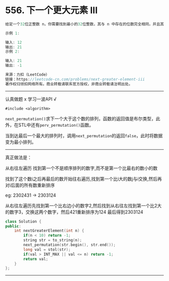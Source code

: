 # 556. 下一个更大元素 III

```c++
给定一个32位正整数 n，你需要找到最小的32位整数，其与 n 中存在的位数完全相同，并且其值大于n。如果不存在这样的32位整数，则返回-1。

示例 1:

输入: 12
输出: 21
示例 2:

输入: 21
输出: -1

来源：力扣（LeetCode）
链接：https://leetcode-cn.com/problems/next-greater-element-iii
著作权归领扣网络所有。商业转载请联系官方授权，非商业转载请注明出处。
```

---

认真做题     x
学习一波API  √

`#include <algorithm>`

`next_permutation()`求下一个大于这个数的排列，函数的返回值是布尔类型，此外，在STL中还有`perv_permutation()`函数。

当到达最后一个最大的排列时，调用`next_permutation`的返回`false`，此时将数据变为最小排列。

---

真正做法是：

从右往左遍历 找到第一个不是顺序排列的数字,而不是第一个比最右的数小的数

找到了这个数i之后再最后的数开始往右遍历,找到第一个比i大的数j与i交换,然后再对i后面的所有数重新排序

eg: 2302431 -> 2303124

从右往左遍历先找到第一个比右边小的数字2,然后找到从右往左找到第一个比2大的数字3，交换这两个数字，然后421重新排序为124 最后得到2303124

```c++
class Solution {
public:
    int nextGreaterElement(int n) {
        if(n < 10) return -1;
        string str = to_string(n);
        next_permutation(str.begin(), str.end());
        long val = stol(str);
        if(val > INT_MAX || val <= n) return -1;
        return val;
    }
};
```

---



